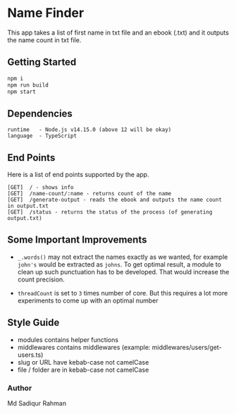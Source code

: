 # Name Finder
This app takes a list of first name in txt file and an ebook (.txt) and it outputs the name count in txt file.

## Getting Started

```bash
npm i
npm run build
npm start
```


## Dependencies
```
runtime   - Node.js v14.15.0 (above 12 will be okay)
language  - TypeScript
```

## End Points
Here is a list of end points supported by the app.
```
[GET]  / - shows info
[GET]  /name-count/:name - returns count of the name
[GET]  /generate-output - reads the ebook and outputs the name count in output.txt
[GET]  /status - returns the status of the process (of generating output.txt)
```

## Some Important Improvements
- `_.words()` may not extract the names exactly as we wanted, for example `john's` would be extracted as `johns`. To get optimal result, a module to clean up such punctuation has to be developed. That would increase the count precision.

- `threadCount` is set to `3` times number of core. But this requires a lot more experiments to come up with an optimal number
 
## Style Guide
- modules contains helper functions
- middlewares contains middlewares (example: middlewares/users/get-users.ts)
- slug or URL have kebab-case not camelCase
- file / folder are in kebab-case not camelCase

### Author
Md Sadiqur Rahman
